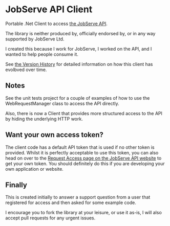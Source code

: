 JobServe API Client
===================

Portable .Net Client to access [the JobServe API](http://services.jobserve.com).

The library is neither produced by, officially endorsed by, or in any way supported by JobServe Ltd.

I created this because I work for JobServe, I worked on the API, and I wanted to help people consume it.

See [the Version History](VersionHistory.md) for detailed information on how this client has evolbved over time.

Notes
-

See the unit tests project for a couple of examples of how to use the WebRequestManager class to access the API directly.

Also, there is now a Client that provides more structured access to the API by hiding the underlying HTTP work.

Want your own access token?
-

The client code has a default API token that is used if no other token is provided.  Whilst it is perfectly acceptable
to use this token, you can also head on over to the [Request Access page on the JobServe API website](https://services.jobserve.com/Developers/register)
to get your own token.  You should definitely do this if you are developing your own application or website.

Finally
-

This is created initially to answer a support question from a user that registered for access and then asked for some example code.

I encourage you to fork the library at your leisure, or use it as-is, I will also accept pull requests for any urgent issues.